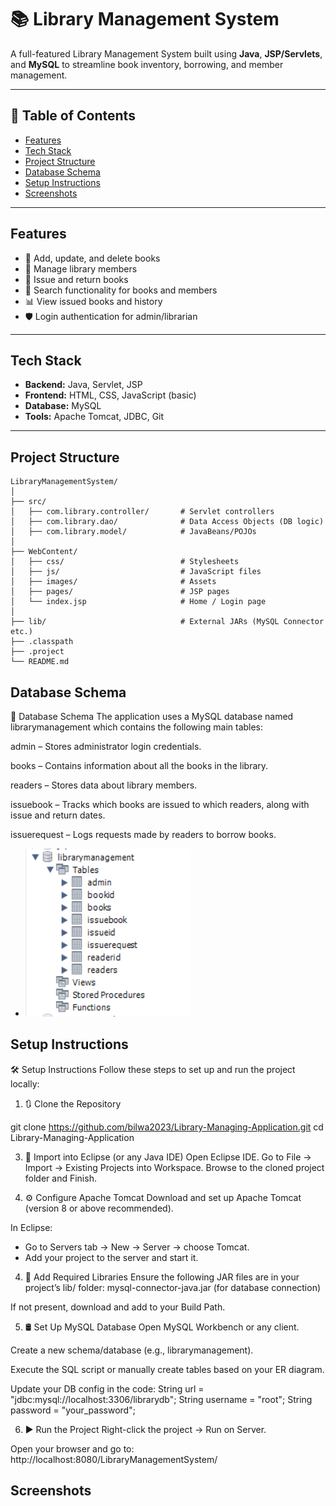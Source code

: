 # 📚 Library Management System

A full-featured Library Management System built using **Java**, **JSP/Servlets**, and **MySQL** to streamline book inventory, borrowing, and member management.

---

## 📌 Table of Contents

- [Features](#features)
- [Tech Stack](#tech-stack)
- [Project Structure](#project-structure)
- [Database Schema](#database-schema)
- [Setup Instructions](#setup-instructions)
- [Screenshots](#screenshots)


---

## Features

- 📘 Add, update, and delete books
- 👥 Manage library members
- 📖 Issue and return books
- 🔎 Search functionality for books and members
- 📊 View issued books and history
- 🛡️ Login authentication for admin/librarian

---

## Tech Stack

- **Backend:** Java, Servlet, JSP
- **Frontend:** HTML, CSS, JavaScript (basic)
- **Database:** MySQL
- **Tools:** Apache Tomcat, JDBC, Git

---

## Project Structure

```plaintext
LibraryManagementSystem/
│
├── src/
│   ├── com.library.controller/       # Servlet controllers
│   ├── com.library.dao/              # Data Access Objects (DB logic)
│   ├── com.library.model/            # JavaBeans/POJOs
│
├── WebContent/
│   ├── css/                          # Stylesheets
│   ├── js/                           # JavaScript files
│   ├── images/                       # Assets
│   ├── pages/                        # JSP pages
│   └── index.jsp                     # Home / Login page
│
├── lib/                              # External JARs (MySQL Connector etc.)
├── .classpath
├── .project
└── README.md
```
## Database Schema

📂 Database Schema
The application uses a MySQL database named librarymanagement which contains the following main tables:

admin – Stores administrator login credentials.

books – Contains information about all the books in the library.

readers – Stores data about library members.

issuebook – Tracks which books are issued to which readers, along with issue and return dates.

issuerequest – Logs requests made by readers to borrow books.

- ![Database Schema](pictures/schema.png)

## Setup Instructions

🛠️ Setup Instructions
Follow these steps to set up and run the project locally:

1. 🔃 Clone the Repository

git clone https://github.com/bilwa2023/Library-Managing-Application.git
cd Library-Managing-Application

3. 💽 Import into Eclipse (or any Java IDE)
Open Eclipse IDE.
Go to File → Import → Existing Projects into Workspace.
Browse to the cloned project folder and Finish.

4. ⚙️ Configure Apache Tomcat
Download and set up Apache Tomcat (version 8 or above recommended).

In Eclipse:
- Go to Servers tab → New → Server → choose Tomcat.
- Add your project to the server and start it.

4. 🧩 Add Required Libraries
Ensure the following JAR files are in your project’s lib/ folder:
mysql-connector-java.jar (for database connection)

If not present, download and add to your Build Path.

5. 🛢️ Set Up MySQL Database
Open MySQL Workbench or any client.

Create a new schema/database (e.g., librarymanagement).

Execute the SQL script or manually create tables based on your ER diagram.

Update your DB config in the code:
String url = "jdbc:mysql://localhost:3306/librarydb";
String username = "root";
String password = "your_password";

6. ▶️ Run the Project
Right-click the project → Run on Server.

Open your browser and go to:
http://localhost:8080/LibraryManagementSystem/

## Screenshots


